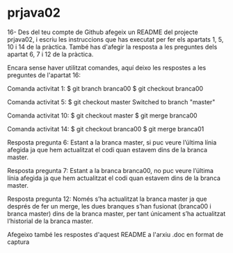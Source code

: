 # prjava02

16- Des del teu compte de Github afegeix un README del projecte prjava02, i escriu les instruccions que has executat per fer els apartats 1, 5, 10 i 14 de la pràctica. També has d'afegir la resposta a les preguntes dels apartat 6, 7 i 12 de la pràctica.

Encara sense haver utilitzat comandes, aquí deixo les respostes a les preguntes de l'apartat 16:

Comanda activitat 1:
$ git branch branca00
$ git checkout branca00

Comanda activitat 5:
$ git checkout master
Switched to branch "master"

Comanda activitat 10:
$ git checkout master
$ git merge branca00

Comanda activitat 14:
$ git checkout branca00
$ git merge branca01

Resposta pregunta 6: Estant a la branca master, si puc veure l’última línia afegida ja que hem actualitzat el codi quan estavem dins de la branca master.

Resposta pregunta 7: Estant a la branca branca00, no puc veure l’última línia afegida ja que hem actualitzat el codi quan estavem dins de la branca master.

Resposta pregunta 12: Només s’ha actualitzat la branca master ja que després de fer un merge, les dues branques s’han fusionat (branca00 i branca master) dins de la branca master, per tant únicament s’ha actualitzat l’historial de la branca master.

Afegeixo també les respostes d'aquest README a l'arxiu .doc en format de captura
